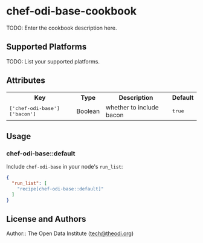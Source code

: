 # chef-odi-base-cookbook

TODO: Enter the cookbook description here.

## Supported Platforms

TODO: List your supported platforms.

## Attributes

<table>
  <tr>
    <th>Key</th>
    <th>Type</th>
    <th>Description</th>
    <th>Default</th>
  </tr>
  <tr>
    <td><tt>['chef-odi-base']['bacon']</tt></td>
    <td>Boolean</td>
    <td>whether to include bacon</td>
    <td><tt>true</tt></td>
  </tr>
</table>

## Usage

### chef-odi-base::default

Include `chef-odi-base` in your node's `run_list`:

```json
{
  "run_list": [
    "recipe[chef-odi-base::default]"
  ]
}
```

## License and Authors

Author:: The Open Data Institute (<tech@theodi.org>)
